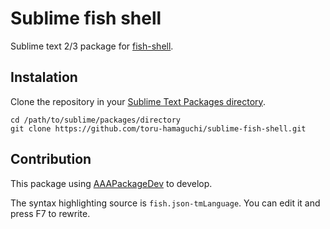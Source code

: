 
Sublime fish shell
==================

Sublime text 2/3 package for [fish-shell](https://github.com/fish-shell/fish-shell).

Instalation
-----------

Clone the repository in your [Sublime Text Packages directory](http://docs.sublimetext.info/en/latest/basic_concepts.html#the-packages-directory).

    cd /path/to/sublime/packages/directory
    git clone https://github.com/toru-hamaguchi/sublime-fish-shell.git

Contribution
------------

This package using [AAAPackageDev](https://bitbucket.org/guillermooo/aaapackagedev) to develop.

The syntax highlighting source is `fish.json-tmLanguage`. You can edit it and press F7 to rewrite.
